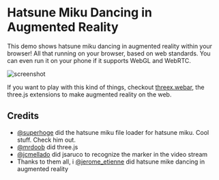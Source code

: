 # Hatsune Miku Dancing in Augmented Reality

This demo shows hatsune miku dancing in augmented reality within your browser!
All that running on your browser, based on web standards.
You can even run it on your phone if it supports WebGL and WebRTC.

![screenshot](https://raw.githubusercontent.com/jeromeetienne/demo.hatsunemiku-augmentedreality/master/images/screenshot-nexus9.png)

If you want to play with this kind of things,
checkout [threex.webar](https://github.com/jeromeetienne/threex.webar),
the three.js extensions to make augmented reality on the web.

## Credits
- [@superhoge](http://twitter.com/superhoge) did the hatsune miku file loader for hatsune miku.
  Cool stuff. Check him out.
- [@mrdoob](http://twitter.com/mrdoob) did three.js
- [@jcmellado](https://github.com/jcmellado) did jsaruco to recognize the marker in the video stream 
- Thanks to them all, i [@jerome_etienne](http://twitter.com/jerome_etienne) did 
  hatsune mike dancing in augmented reality 
